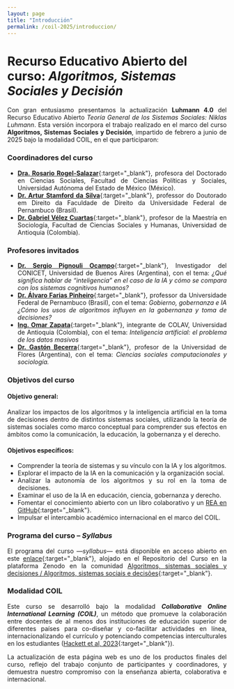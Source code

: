 ```yaml
---
layout: page
title: "Introducción"
permalink: /coil-2025/introduccion/
---
```


# Recurso Educativo Abierto del curso: *Algoritmos, Sistemas Sociales y Decisión*

<div style="text-align: justify;" markdown="1">

Con gran entusiasmo presentamos la actualización **Luhmann 4.0** del Recurso Educativo Abierto *Teoría General de los Sistemas Sociales: Niklas Luhmann*. Esta versión incorpora el trabajo realizado en el marco del curso **Algoritmos, Sistemas Sociales y Decisión**, impartido de febrero a junio de 2025 bajo la modalidad COIL, en el que participaron:

### Coordinadores del curso
- [**Dra. Rosario Rogel-Salazar**](https://orcid.org/0000-0002-6018-0635){:target="_blank"}, profesora del Doctorado en Ciencias Sociales, Facultad de Ciencias Políticas y Sociales, Universidad Autónoma del Estado de México (México).
- [**Dr. Artur Stamford da Silva**](https://orcid.org/0000-0001-6537-2399){:target="_blank"}, professor do Doutorado em Direito da Faculdade de Direito da Universidade Federal de Pernambuco (Brasil).
- [**Dr. Gabriel Vélez Cuartas**](https://orcid.org/0000-0003-2350-4650){:target="_blank"}, profesor de la Maestría en Sociología, Facultad de Ciencias Sociales y Humanas, Universidad de Antioquia (Colombia).

### Profesores invitados
- [**Dr. Sergio Pignouli Ocampo**](https://orcid.org/0000-0002-9918-0931){:target="_blank"}, Investigador del CONICET, Universidad de Buenos Aires (Argentina), con el tema: *¿Qué significa hablar de “inteligencia” en el caso de la IA y cómo se compara con los sistemas cognitivos humanos?*
- [**Dr. Álvaro Farias Pinheiro**](https://orcid.org/0000-0002-6254-7293){:target="_blank"}, professor da Universidade Federal de Pernambuco (Brasil), con el tema: *Gobierno, gobernanza e IA ¿Cómo los usos de algoritmos influyen en la gobernanza y toma de decisiones?*
- [**Ing. Omar Zapata**](https://co.linkedin.com/in/omar-zapata-295913337){:target="_blank"}, integrante de COLAV, Universidad de Antioquia (Colombia), con el tema: *Inteligencia artificial: el problema de los datos masivos*
- [**Dr. Gastón Becerra**](https://orcid.org/0000-0001-9432-8848){:target="_blank"}, profesor de la Universidad de Flores (Argentina), con el tema: *Ciencias sociales computacionales y sociología.*
  
### Objetivos del curso
#### Objetivo general:
Analizar los impactos de los algoritmos y la inteligencia artificial en la toma de decisiones dentro de distintos sistemas sociales, utilizando la teoría de sistemas sociales como marco conceptual para comprender sus efectos en ámbitos como la comunicación, la educación, la gobernanza y el derecho.   

#### Objetivos específicos:
- Comprender la teoría de sistemas y su vínculo con la IA y los algoritmos.  
- Explorar el impacto de la IA en la comunicación y la organización social.  
- Analizar la autonomía de los algoritmos y su rol en la toma de decisiones.  
- Examinar el uso de la IA en educación, ciencia, gobernanza y derecho.  
- Fomentar el conocimiento abierto con un libro colaborativo y un [REA en GitHub](https://github.com/rosariorogel/luhmann){:target="_blank"}.  
- Impulsar el intercambio académico internacional en el marco del COIL.   

### Programa del curso – *Syllabus*

El programa del curso *—syllabus—* está disponible en acceso abierto en este [enlace](https://zenodo.org/records/15770097){:target="_blank"}, alojado en el Repositorio del Curso en la plataforma Zenodo en la comunidad [Algoritmos, sistemas sociales y decisiones / Algoritmos, sistemas sociais e decisões](https://zenodo.org/communities/sociologiayalgoritmos/records?q=&l=list&p=1&s=10&sort=newest){:target="_blank"}.

### Modalidad COIL

Este curso se desarrolló bajo la modalidad ***Collaborative Online International Learning (COIL)***, un método que promueve la colaboración entre docentes de al menos dos instituciones de educación superior de diferentes países para co-diseñar y co-facilitar actividades en línea, internacionalizando el currículo y potenciando competencias interculturales en los estudiantes ([Hackett et al, 2023](https://doi.org/10.1007/s11528-024-01000-w){:target="_blank"}).  

La actualización de esta página web es uno de los productos finales del curso, reflejo del trabajo conjunto de participantes y coordinadores, y demuestra nuestro compromiso con la enseñanza abierta, colaborativa e internacional.  
</div>

